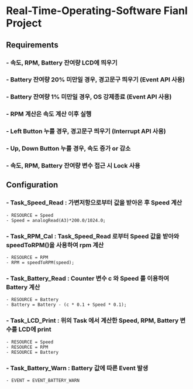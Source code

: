 # Real-Time-Operating-Software Fianl Project


## Requirements
### - 속도, RPM, Battery 잔여량 LCD에 띄우기
### - Battery 잔여량 20% 미만일 경우, 경고문구 띄우기 (Event API 사용)
### - Battery 잔여량 1% 미만일 경우, OS 강제종료 (Event API 사용)
### - RPM 계산은 속도 계산 이후 실행 
### - Left Button 누를 경우, 경고문구 띄우기 (Interrupt API 사용)
### - Up, Down Button 누를 경우, 속도 증가 or 감소
### - 속도, RPM, Battery 잔여량 변수 접근 시 Lock 사용



## Configuration

### - Task_Speed_Read : 가변저항으로부터 값을 받아온 후 Speed 계산
    - RESOURCE = Speed
    - Speed = analogRead(A3)*200.0/1024.0;
  
### - Task_RPM_Cal : Task_Speed_Read 로부터 Speed 값을 받아와 speedToRPM()을 사용하여 rpm 계산
    - RESOURCE = RPM
	- RPM = speedToRPM(speed);
  
### - Task_Battery_Read : Counter 변수 c 와 Speed 를 이용하여 Battery 계산
    - RESOURCE = Battery
    - Battery = Battery - (c * 0.1 + Speed * 0.1);
  
### - Task_LCD_Print : 위의 Task 에서 계산한 Speed, RPM, Battery 변수를 LCD에 print
    - RESOURCE = Speed
    - RESOURCE = RPM
    - RESOURCE = Battery
  
### - Task_Battery_Warn : Battery 값에 따른 Event 발생
    - EVENT = EVENT_BATTERY_WARN


